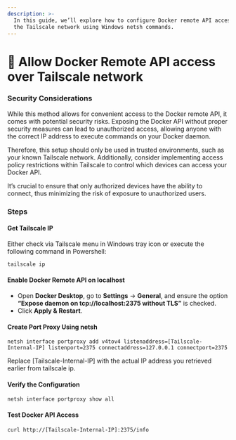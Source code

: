 ```yaml
---
description: >-
  In this guide, we’ll explore how to configure Docker remote API access over
  the Tailscale network using Windows netsh commands.
---
```


# 🐋 Allow Docker Remote API access over Tailscale network

### Security Considerations

While this method allows for convenient access to the Docker remote API, it comes with potential security risks. Exposing the Docker API without proper security measures can lead to unauthorized access, allowing anyone with the correct IP address to execute commands on your Docker daemon.

Therefore, this setup should only be used in trusted environments, such as your known Tailscale network. Additionally, consider implementing access policy restrictions within Tailscale to control which devices can access your Docker API.

It’s crucial to ensure that only authorized devices have the ability to connect, thus minimizing the risk of exposure to unauthorized users.

### Steps

#### Get Tailscale IP

Either check via Tailscale menu in Windows tray icon or execute the following command in Powershell:

```powershell
tailscale ip
```

#### Enable Docker Remote API on localhost

* Open **Docker Desktop**, go to **Settings** → **General**, and ensure the option **“Expose daemon on tcp://localhost:2375 without TLS”** is checked.
* Click **Apply & Restart**.

#### Create Port Proxy Using netsh

```
netsh interface portproxy add v4tov4 listenaddress=[Tailscale-Internal-IP] listenport=2375 connectaddress=127.0.0.1 connectport=2375
```

Replace \[Tailscale-Internal-IP] with the actual IP address you retrieved earlier from tailscale ip.

#### Verify the Configuration

```
netsh interface portproxy show all
```

#### Test Docker API Access

```
curl http://[Tailscale-Internal-IP]:2375/info
```

